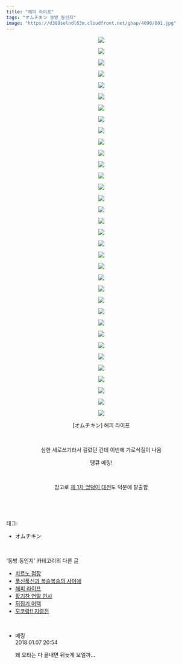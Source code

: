 ```yaml
---
title: "해피 라이프"
tags: "オムチキン 동방_동인지"
image: "https://d380selndl63m.cloudfront.net/ghap/4090/001.jpg"
---
```

<div class="article">
<p style="text-align: center; clear: none; float: none;"><img src="{{ site.imgserver5 }}/ghap/4090/001.jpg"/></p>
<p style="text-align: center; clear: none; float: none;"><img src="{{ site.imgserver5 }}/ghap/4090/002.jpg"/></p>
<p style="text-align: center; clear: none; float: none;"><img src="{{ site.imgserver5 }}/ghap/4090/003.jpg"/></p>
<p style="text-align: center; clear: none; float: none;"><img src="{{ site.imgserver5 }}/ghap/4090/004.jpg"/></p>
<p style="text-align: center; clear: none; float: none;"><img src="{{ site.imgserver5 }}/ghap/4090/005.jpg"/></p>
<p style="text-align: center; clear: none; float: none;"><img src="{{ site.imgserver5 }}/ghap/4090/006.jpg"/></p>
<p style="text-align: center; clear: none; float: none;"><img src="{{ site.imgserver5 }}/ghap/4090/007.jpg"/></p>
<p style="text-align: center; clear: none; float: none;"><img src="{{ site.imgserver5 }}/ghap/4090/008.jpg"/></p>
<p style="text-align: center; clear: none; float: none;"><img src="{{ site.imgserver5 }}/ghap/4090/009.jpg"/></p>
<p style="text-align: center; clear: none; float: none;"><img src="{{ site.imgserver5 }}/ghap/4090/010.jpg"/></p>
<p style="text-align: center; clear: none; float: none;"><img src="{{ site.imgserver5 }}/ghap/4090/011.jpg"/></p>
<p style="text-align: center; clear: none; float: none;"><img src="{{ site.imgserver5 }}/ghap/4090/012.jpg"/></p>
<p style="text-align: center; clear: none; float: none;"><img src="{{ site.imgserver5 }}/ghap/4090/013.jpg"/></p>
<p style="text-align: center; clear: none; float: none;"><img src="{{ site.imgserver5 }}/ghap/4090/014.jpg"/></p>
<p style="text-align: center; clear: none; float: none;"><img src="{{ site.imgserver5 }}/ghap/4090/015.jpg"/></p>
<p style="text-align: center; clear: none; float: none;"><img src="{{ site.imgserver5 }}/ghap/4090/016.jpg"/></p>
<p style="text-align: center; clear: none; float: none;"><img src="{{ site.imgserver5 }}/ghap/4090/017.jpg"/></p>
<p style="text-align: center; clear: none; float: none;"><img src="{{ site.imgserver5 }}/ghap/4090/018.jpg"/></p>
<p style="text-align: center; clear: none; float: none;"><img src="{{ site.imgserver5 }}/ghap/4090/019.jpg"/></p>
<p style="text-align: center; clear: none; float: none;"><img src="{{ site.imgserver5 }}/ghap/4090/020.jpg"/></p>
<p style="text-align: center; clear: none; float: none;"><img src="{{ site.imgserver5 }}/ghap/4090/021.jpg"/></p>
<p style="text-align: center; clear: none; float: none;"><img src="{{ site.imgserver5 }}/ghap/4090/022.jpg"/></p>
<p style="text-align: center; clear: none; float: none;"><img src="{{ site.imgserver5 }}/ghap/4090/023.jpg"/></p>
<p style="text-align: center; clear: none; float: none;"><img src="{{ site.imgserver5 }}/ghap/4090/024.jpg"/></p>
<p style="text-align: center; clear: none; float: none;"><img src="{{ site.imgserver5 }}/ghap/4090/025.jpg"/></p>
<p style="text-align: center; clear: none; float: none;"><img src="{{ site.imgserver5 }}/ghap/4090/026.jpg"/></p>
<p style="text-align: center; clear: none; float: none;"><img src="{{ site.imgserver5 }}/ghap/4090/027.jpg"/></p>
<p style="text-align: center; clear: none; float: none;"><img src="{{ site.imgserver5 }}/ghap/4090/028.jpg"/></p>
<p style="text-align: center; clear: none; float: none;"><img src="{{ site.imgserver5 }}/ghap/4090/029.jpg"/></p>
<p style="text-align: center; clear: none; float: none;"><img src="{{ site.imgserver5 }}/ghap/4090/030.jpg"/></p>
<p style="text-align: center; clear: none; float: none;"><img src="{{ site.imgserver5 }}/ghap/4090/031.jpg"/></p>
<p style="text-align: center; clear: none; float: none;"><img src="{{ site.imgserver5 }}/ghap/4090/032.jpg"/></p>
<p style="text-align: center; clear: none; float: none;"><img src="{{ site.imgserver5 }}/ghap/4090/033.jpg"/></p>
<p style="text-align: center; clear: none; float: none;"><img src="{{ site.imgserver5 }}/ghap/4090/034.jpg"/></p>
<p style="text-align: center; clear: none; float: none;">[オムチキン] 해피 라이프</p>
<p style="text-align: center; clear: none; float: none;"><br/></p>
<p style="text-align: center; clear: none; float: none;">심한 세로쓰기라서 걸렀던 건데 이번에 가로식질이 나옴</p>
<p style="text-align: center; clear: none; float: none;">땡큐 메링!</p>
<p style="text-align: center; clear: none; float: none;"><br/></p>
<p style="text-align: center; clear: none; float: none;">참고로 <a class="tx-link" href="http://ghaptouhou.tistory.com/3829" target="_blank">제 1차 엉덩이 대전</a>도 덕분에 탈출함</p>
<p><br/></p>
</div><br/>
<div class="tagTrail">
<p>태그: </p>
<ul>
<li>オムチキン</li>
</ul>
</div><br/>
<div class="another">
<p>'동방 동인지' 카테고리의 다른 글</p>
<ul>
<li><a href="/ghap_4113">치르노 점장</a></li>
<li><a href="/ghap_4100">푹신푹신과 복슬복슬의 사이에</a></li>
<li><a href="/ghap_4090">해피 라이프</a></li>
<li><a href="/ghap_4084">활기찬 연말 인사</a></li>
<li><a href="/ghap_4075">뒤집기 어택</a></li>
<li><a href="/ghap_4074">모코랑!! 지령전</a></li>
</ul>
</div><br/>
<div class="cb_module cb_fluid">
<div class="cb_wrt cb_profile">
<div class="comment">
<ul>
<li class="cb_thumb_off" id="comment15168688">
<div class="cb_comment_area">
<div class="cb_info_area">
<div class="cb_section">
<span class="cb_nick_name">메링</span>
</div>
<div class="cb_section">
<span class="cb_date">2018.01.07 20:54 </span>
</div>
</div>
<div class="cb_dsc_comment">
<p class="cb_dsc">
											왜 오타는 다 끝내면 뒤늦게 보일까...
										</p>
</div>
</div></li>
</ul>
</div>
</div><!-- commentList close -->
</div><br/>
